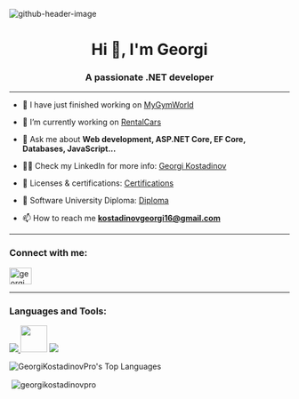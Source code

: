 ![github-header-image](https://github.com/GeorgiKostadinovPro/GeorgiKostadinovPro/assets/72508846/63d3c9f6-ae46-4d6f-a263-89d76d470454)

<h1 align="center">Hi 👋, I'm Georgi</h1>
<h3 align="center">A passionate .NET developer</h3>

<hr />

- 🔭 I have just finished working on [MyGymWorld](https://github.com/GeorgiKostadinovPro/MyGymWorld)

- 🌱 I’m currently working on [RentalCars](https://github.com/GeorgiKostadinovPro/RentalCars)

- 💬 Ask me about **Web development, ASP.NET Core, EF Core, Databases, JavaScript...**

- 👨‍💻 Check my LinkedIn for more info: [Georgi Kostadinov](https://www.linkedin.com/in/georgi-kostadinov-125349241/)

- 📄 Licenses & certifications: [Certifications](https://www.linkedin.com/in/georgi-kostadinov-125349241/details/certifications/)

- 📝 Software University Diploma: [Diploma](https://softuni.bg/certificates/details/193728/73d9549f)

- 📫 How to reach me **kostadinovgeorgi16@gmail.com**

<hr />

<h3 align="left">Connect with me:</h3>
<p align="left">
<a href="https://linkedin.com/in/georgi-kostadinov-125349241/" target="blank"><img align="center" src="https://raw.githubusercontent.com/rahuldkjain/github-profile-readme-generator/master/src/images/icons/Social/linked-in-alt.svg" alt="georgi kostadinov" height="30" width="40" /></a>
</p>

<hr />

<h3 align="left">Languages and Tools:</h3>
<p align="left">
<a href="https://skillicons.dev">
    <img src="https://skillicons.dev/icons?i=cs,dotnet" />
</a>
<img src="https://user-images.githubusercontent.com/40461634/114240226-2f506580-9955-11eb-849b-e2a25117d681.png" width="48px"/>
<a href="https://skillicons.dev">
    <img src="https://skillicons.dev/icons?i=mysql,postgres,bootstrap,html,css,js,react,git,postman,docker" />
</a>
</p>

![GeorgiKostadinovPro's Top Languages](https://github-readme-stats.vercel.app/api/top-langs/?username=GeorgiKostadinovPro&theme=default&show_icons=true&hide_border=false&layout=compact)

<p>&nbsp;<img align="center" src="https://github-readme-stats-sigma-five.vercel.app/api?username=georgikostadinovpro&show_icons=true&locale=en" alt="georgikostadinovpro" /></p>
